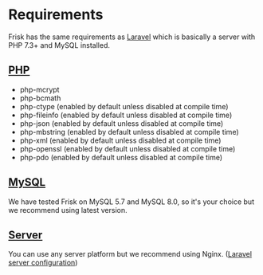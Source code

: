 # Requirements

Frisk has the same requirements as [Laravel](https://laravel.com/docs/master#server-requirements) which is basically a server with PHP 7.3+ and MySQL installed.

 <a name="php"></a>
## [PHP](#php)
- php-mcrypt
- php-bcmath
- php-ctype (enabled by default unless disabled at compile time)
- php-fileinfo (enabled by default unless disabled at compile time)
- php-json (enabled by default unless disabled at compile time)
- php-mbstring (enabled by default unless disabled at compile time)
- php-xml (enabled by default unless disabled at compile time)
- php-openssl (enabled by default unless disabled at compile time)
- php-pdo (enabled by default unless disabled at compile time)

 <a name="mysql"></a>
## [MySQL](#mysql)
We have tested Frisk on MySQL 5.7 and MySQL 8.0, so it's your choice but we recommend using latest version.
 
 <a name="server"></a>
 ## [Server](#server)
 You can use any server platform but we recommend using Nginx. ([Laravel server configuration](https://laravel.com/docs/master#web-server-configuration))
